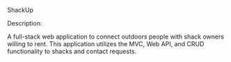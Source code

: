 ShackUp

Description:

A full-stack web application to connect outdoors people with shack owners willing to rent. 
This application utilizes the MVC, Web API, and CRUD functionality to shacks and contact requests.